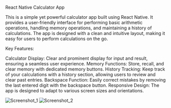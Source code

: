 React Native Calculator App

This is a simple yet powerful calculator app built using React Native. It provides a user-friendly interface for performing basic arithmetic operations, handling memory operations, and maintaining a history of calculations. The app is designed with a clean and intuitive layout, making it easy for users to perform calculations on the go.

Key Features:

Calculator Display: Clear and prominent display for input and result, ensuring a seamless user experience.
Memory Functions: Store, recall, and clear memory with dedicated memory buttons.
History Tracking: Keep track of your calculations with a history section, allowing users to review and clear past entries.
Backspace Function: Easily correct mistakes by removing the last entered digit with the backspace button.
Responsive Design: The app is designed to adapt to various screen sizes and orientations.

![Screenshot_1](https://github.com/NadunAnsanayaka/Calculator-app-using-ReactNative/assets/85428478/a9589cb0-4614-4f79-a418-449605cacf99)
![Screenshot_2](https://github.com/NadunAnsanayaka/Calculator-app-using-ReactNative/assets/85428478/83c42a9c-b072-4297-a599-35ea636dee60)
